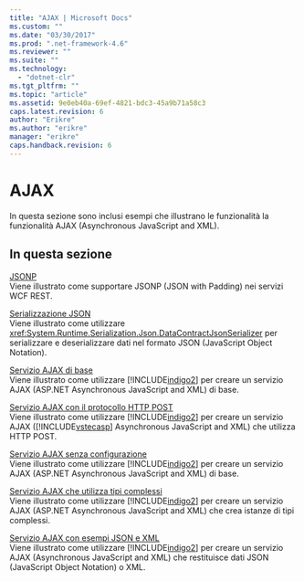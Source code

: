 ```yaml
---
title: "AJAX | Microsoft Docs"
ms.custom: ""
ms.date: "03/30/2017"
ms.prod: ".net-framework-4.6"
ms.reviewer: ""
ms.suite: ""
ms.technology: 
  - "dotnet-clr"
ms.tgt_pltfrm: ""
ms.topic: "article"
ms.assetid: 9e0eb40a-69ef-4821-bdc3-45a9b71a58c3
caps.latest.revision: 6
author: "Erikre"
ms.author: "erikre"
manager: "erikre"
caps.handback.revision: 6
---
```

# AJAX
In questa sezione sono inclusi esempi che illustrano le funzionalità la funzionalità AJAX \(Asynchronous JavaScript and XML\).  
  
## In questa sezione  
 [JSONP](../../../../docs/framework/wcf/samples/jsonp.md)  
 Viene illustrato come supportare JSONP \(JSON with Padding\) nei servizi WCF REST.  
  
 [Serializzazione JSON](../../../../docs/framework/wcf/samples/json-serialization.md)  
 Viene illustrato come utilizzare <xref:System.Runtime.Serialization.Json.DataContractJsonSerializer> per serializzare e deserializzare dati nel formato JSON \(JavaScript Object Notation\).  
  
 [Servizio AJAX di base](../../../../docs/framework/wcf/samples/basic-ajax-service.md)  
 Viene illustrato come utilizzare [!INCLUDE[indigo2](../../../../includes/indigo2-md.md)] per creare un servizio AJAX \(ASP.NET Asynchronous JavaScript and XML\) di base.  
  
 [Servizio AJAX con il protocollo HTTP POST](../../../../docs/framework/wcf/samples/ajax-service-using-http-post.md)  
 Viene illustrato come utilizzare [!INCLUDE[indigo2](../../../../includes/indigo2-md.md)] per creare un servizio AJAX \([!INCLUDE[vstecasp](../../../../includes/vstecasp-md.md)] Asynchronous JavaScript and XML\) che utilizza HTTP POST.  
  
 [Servizio AJAX senza configurazione](../../../../docs/framework/wcf/samples/ajax-service-without-configuration.md)  
 Viene illustrato come utilizzare [!INCLUDE[indigo2](../../../../includes/indigo2-md.md)] per creare un servizio AJAX \(ASP.NET Asynchronous JavaScript and XML\) di base.  
  
 [Servizio AJAX che utilizza tipi complessi](../../../../docs/framework/wcf/samples/ajax-service-using-complex-types-sample.md)  
 Viene illustrato come utilizzare [!INCLUDE[indigo2](../../../../includes/indigo2-md.md)] per creare un servizio AJAX \(ASP.NET Asynchronous JavaScript and XML\) che crea istanze di tipi complessi.  
  
 [Servizio AJAX con esempi JSON e XML](../../../../docs/framework/wcf/samples/ajax-service-with-json-and-xml-sample.md)  
 Viene illustrato come utilizzare [!INCLUDE[indigo2](../../../../includes/indigo2-md.md)] per creare un servizio AJAX \(Asynchronous JavaScript and XML\) che restituisce dati JSON \(JavaScript Object Notation\) o XML.